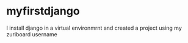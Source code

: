 # myfirstdjango
I install django in a virtual environmrnt and created a project using my zuriboard username
